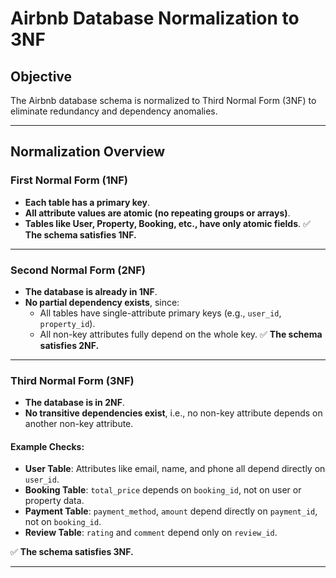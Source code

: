 # Airbnb Database Normalization to 3NF

## Objective
The Airbnb database schema is normalized to Third Normal Form (3NF) to eliminate redundancy and dependency anomalies.

---

## Normalization Overview

### First Normal Form (1NF)
- **Each table has a primary key**.
- **All attribute values are atomic (no repeating groups or arrays)**.
- **Tables like User, Property, Booking, etc., have only atomic fields**.
✅ **The schema satisfies 1NF.**

---

### Second Normal Form (2NF)
- **The database is already in 1NF**.
- **No partial dependency exists**, since:
  - All tables have single-attribute primary keys (e.g., `user_id`, `property_id`).
  - All non-key attributes fully depend on the whole key.
✅ **The schema satisfies 2NF.**

---

### Third Normal Form (3NF)
- **The database is in 2NF**.
- **No transitive dependencies exist**, i.e., no non-key attribute depends on another non-key attribute.

#### Example Checks:
- **User Table**: Attributes like email, name, and phone all depend directly on `user_id`.
- **Booking Table**: `total_price` depends on `booking_id`, not on user or property data.
- **Payment Table**: `payment_method`, `amount` depend directly on `payment_id`, not on `booking_id`.
- **Review Table**: `rating` and `comment` depend only on `review_id`.

✅ **The schema satisfies 3NF.**

---
